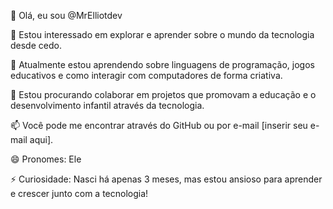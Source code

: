 👋 Olá, eu sou @MrElliotdev

👀 Estou interessado em explorar e aprender sobre o mundo da tecnologia desde cedo.

🌱 Atualmente estou aprendendo sobre linguagens de programação, jogos educativos e como interagir com computadores de forma criativa.

💞️ Estou procurando colaborar em projetos que promovam a educação e o desenvolvimento infantil através da tecnologia.

📫 Você pode me encontrar através do GitHub ou por e-mail [inserir seu e-mail aqui].

😄 Pronomes: Ele

⚡ Curiosidade: Nasci há apenas 3 meses, mas estou ansioso para aprender e crescer junto com a tecnologia!

<!---
MrElliotdev/MrElliotdev is a ✨ special ✨ repository because its `README.md` (this file) appears on your GitHub profile.
You can click the Preview link to take a look at your changes.
--->
